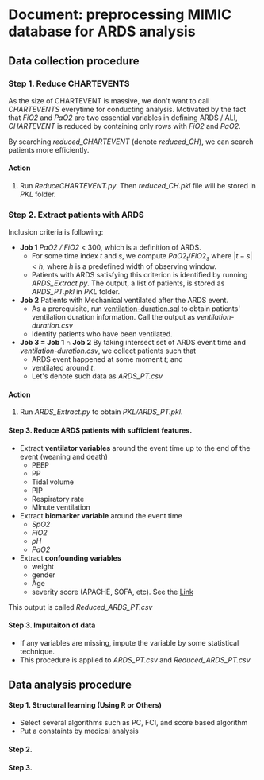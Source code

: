 # Document: preprocessing MIMIC database for ARDS analysis  

## Data collection procedure 

### Step 1. Reduce CHARTEVENTS

As the size of CHARTEVENT is massive, we don't want to call _CHARTEVENTS_ everytime for conducting analysis. Motivated by the fact that _FiO2_ and _PaO2_ are two essential variables in defining ARDS / ALI, _CHARTEVENT_ is reduced by containing only rows with _FiO2_ and _PaO2_.

By searching *reduced_CHARTEVENT* (denote *reduced_CH*), we can search patients more efficiently.

#### Action  

1. Run *ReduceCHARTEVENT.py*. Then *reduced_CH.pkl* file will be stored in *PKL* folder. 



### Step 2. Extract patients with ARDS 

Inclusion criteria is following: 

* **Job 1** _PaO2 / FiO2_ < 300, which is a definition of ARDS. 
  * For some time index $t$ and $s$, we compute $PaO2_t / FiO2_s$ where $|t-s | < h$, where $h$ is a predefined width of observing window.
  * Patients with ARDS satisfying this criterion is identified by running *ARDS_Extract.py*. The output, a list of patients, is stored as *ARDS_PT.pkl* in *PKL* folder. 
* **Job 2** Patients with Mechanical ventilated after the ARDS event. 
  * As a prerequisite, run [ventilation-duration.sql](https://github.com/MIT-LCP/mimic-code/blob/master/concepts/durations/ventilation-durations.sql) to obtain patients' ventilation duration information.  Call the output as *ventilation-duration.csv*
  * Identify patients who have been ventilated. 
* **Job 3 = Job 1 $\cap$ Job 2**   By taking intersect set of ARDS event time and *ventilation-duration.csv*, we collect patients such that 
  * ARDS event happened at some moment $t$; and 
  * ventilated around $t$. 
  * Let's denote such data as *ARDS_PT.csv*



#### Action

1. Run *ARDS_Extract.py* to obtain *PKL/ARDS_PT.pkl*.



#### Step 3. Reduce ARDS patients with sufficient features.  

* Extract **ventilator variables** around the event time up to the end of the event (weaning and death)
  * PEEP 
  * PP 
  * Tidal volume 
  * PIP 
  * Respiratory rate 
  * MInute ventilation 
* Extract **biomarker variable** around the event time 
  * *SpO2*
  * *FiO2* 
  * *pH* 
  * *PaO2*
* Extract **confounding variables**
  * weight 
  * gender 
  * Age
  * severity score (APACHE, SOFA, etc). See the [Link](https://github.com/MIT-LCP/mimic-code/tree/master/concepts/severityscores)



This output is called *Reduced_ARDS_PT.csv*

#### Step 3. Imputaiton of data

* If any variables are missing, impute the variable by some statistical technique. 
* This procedure is applied to *ARDS_PT.csv* and *Reduced_ARDS_PT.csv*



## Data analysis procedure 

#### Step 1. Structural learning (Using R or Others) 

* Select several algorithms such as PC, FCI, and score based algorithm 
* Put a constaints by medical analysis 

#### Step 2.  

#### Step 3. 

